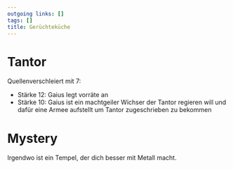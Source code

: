 ```yaml
---
outgoing links: []
tags: []
title: Gerüchteküche
---
```

# Tantor
Quellenverschleiert mit 7:

* Stärke 12: Gaius legt vorräte an
* Stärke 10: Gaius ist ein machtgeiler Wichser der Tantor regieren will und dafür eine Armee aufstellt um Tantor zugeschrieben zu bekommen



# Mystery

Irgendwo ist ein Tempel, der dich besser mit Metall macht.
